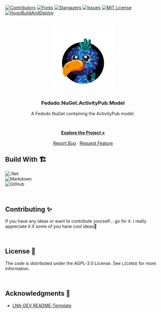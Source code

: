 <!-- VERSION: Fedodo.README.Template V1.0 -->

[![Contributors][contributors-shield]][contributors-url]
[![Forks][forks-shield]][forks-url]
[![Stargazers][stars-shield]][stars-url]
[![Issues][issues-shield]][issues-url]
[![MIT License][license-shield]][license-url]
[![HugoBuildAndDeploy](https://img.shields.io/github/actions/workflow/status/Fedodo/Fedodo.NuGet.ActivityPub.Model/BuildAndDeploy.yaml?style=for-the-badge)](https://github.com/Fedodo/Fedodo.NuGet.ActivityPub.Model/actions/workflows/BuildAndDeploy.yaml)

<!-- PROJECT LOGO -->
<br />
<div align="center">
  <a href="https://fedodo.org">
    <img src="https://github.com/Fedodo/.github/blob/main/assets/logo%20and%20icons/Fedodo%20Circle%20Dark.png?raw=true" alt="Logo" width="200" height="200">
  </a>

<br>
<br>

### Fedodo.NuGet.ActivityPub.Model

A Fedodo NuGet containing the ActivityPub model.

<p align="center">

<br />

<a href="https://fedodo.org"><strong>Explore the Project »</strong></a>
<br />
<br />
<a href="https://github.com/Fedodo/Fedodo.NuGet.ActivityPub.Model/issues">Report Bug</a>
·
<a href="https://github.com/Fedodo/Fedodo.NuGet.ActivityPub.Model/issues">Request Feature</a>
  </p>
</div>

## Build With 🏗️

<!-- TODO Go to https://github.com/Ileriayo/markdown-badges and search for a fitting batch🙃 -->

![.Net](https://img.shields.io/badge/.NET-5C2D91?style=for-the-badge&logo=.net&logoColor=white)  
![Markdown](https://img.shields.io/badge/markdown-%23000000.svg?style=for-the-badge&logo=markdown&logoColor=white)  
![GitHub](https://img.shields.io/badge/github-%23121011.svg?style=for-the-badge&logo=github&logoColor=white)

<br>

<!-- CONTRIBUTING -->

## Contributing ✨

If you have any ideas or want to contribute yourself... go for it. I really appreciate it if some of you have cool
ideas🚀

<br>

<!-- LICENSE -->

## License 📝

The code is distributed under the AGPL-3.0 License. See `LICENSE` for more information.

<br>

<!-- ACKNOWLEDGMENTS -->
<!-- TODO Add your acknowledgments -->

## Acknowledgments 🙏

- [LNA-DEV README-Template](https://github.com/lna-dev/README-Template)

<!-- MARKDOWN LINKS & IMAGES -->

[contributors-shield]: https://img.shields.io/github/contributors/Fedodo/Fedodo.NuGet.ActivityPub.Model.svg?style=for-the-badge

[contributors-url]: https://github.com/Fedodo/Fedodo.NuGet.ActivityPub.Model/graphs/contributors

[forks-shield]: https://img.shields.io/github/forks/Fedodo/Fedodo.NuGet.ActivityPub.Model.svg?style=for-the-badge

[forks-url]: https://github.com/Fedodo/Fedodo.NuGet.ActivityPub.Model/network/members

[stars-shield]: https://img.shields.io/github/stars/Fedodo/Fedodo.NuGet.ActivityPub.Model.svg?style=for-the-badge

[stars-url]: https://github.com/Fedodo/Fedodo.NuGet.ActivityPub.Model/stargazers

[issues-shield]: https://img.shields.io/github/issues/Fedodo/Fedodo.NuGet.ActivityPub.Model.svg?style=for-the-badge

[issues-url]: https://github.com/Fedodo/Fedodo.NuGet.ActivityPub.Model/issues

[license-shield]: https://img.shields.io/github/license/Fedodo/Fedodo.NuGet.ActivityPub.Model.svg?style=for-the-badge

[license-url]: https://github.com/Fedodo/Fedodo.NuGet.ActivityPub.Model/blob/master/LICENSE
